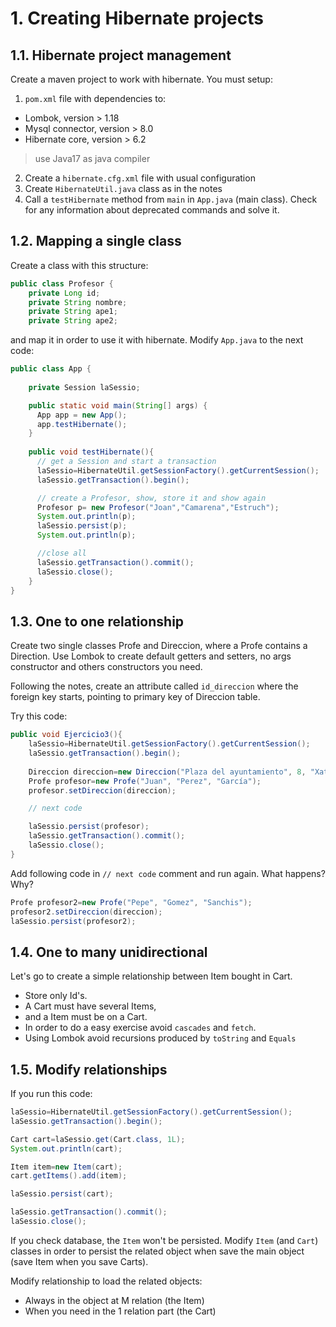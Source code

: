 # 1. Creating Hibernate projects

## 1.1. Hibernate project management

Create a maven project to work with hibernate. You must setup:

1. `pom.xml` file with dependencies to:
  - Lombok, version > 1.18
  - Mysql connector, version > 8.0
  - Hibernate core, version > 6.2
> use Java17 as java compiler
2. Create a `hibernate.cfg.xml` file with usual configuration
3. Create `HibernateUtil.java` class as in the notes
4. Call a `testHibernate` method from `main`  in `App.java`  (main class). Check for any information about deprecated commands and solve it.

## 1.2. Mapping a single class

Create a class with this structure:

```java
public class Profesor {
    private Long id;
    private String nombre;
    private String ape1;
    private String ape2;  
```

and map it in order to use it with hibernate. Modify `App.java` to the next code:

```java
public class App {
    
    private Session laSessio;

    public static void main(String[] args) {
      App app = new App(); 
      app.testHibernate();
    }
    
    public void testHibernate(){
      // get a Session and start a transaction
      laSessio=HibernateUtil.getSessionFactory().getCurrentSession();
      laSessio.getTransaction().begin();

      // create a Profesor, show, store it and show again
      Profesor p= new Profesor("Joan","Camarena","Estruch");
      System.out.println(p);  
      laSessio.persist(p);
      System.out.println(p);

      //close all
      laSessio.getTransaction().commit();
      laSessio.close();
    }
}
```


## 1.3. One to one relationship

Create two single classes Profe and Direccion, where a Profe contains a Direction. Use Lombok to create default getters and setters, no args constructor and others constructors you need.

Following the notes, create an attribute called `id_direccion` where the foreign key starts, pointing to primary key of Direccion table.

Try this code:

```java
public void Ejercicio3(){
    laSessio=HibernateUtil.getSessionFactory().getCurrentSession();
    laSessio.getTransaction().begin();
    
    Direccion direccion=new Direccion("Plaza del ayuntamiento", 8, "Xativa", "Valencia");
    Profe profesor=new Profe("Juan", "Perez", "García");
    profesor.setDireccion(direccion);

    // next code

    laSessio.persist(profesor);
    laSessio.getTransaction().commit();
    laSessio.close();
}
```

Add following code in `// next code` comment and run again. What happens? Why?

```java
Profe profesor2=new Profe("Pepe", "Gomez", "Sanchis");
profesor2.setDireccion(direccion);
laSessio.persist(profesor2);
```

## 1.4. One to many unidirectional

Let's go to create a simple relationship between Item bought in Cart.

- Store only Id's. 
- A Cart must have several Items, 
- and a Item must be on a Cart. 
- In order to do a easy exercise avoid `cascades` and `fetch`.
- Using Lombok avoid recursions produced by `toString` and `Equals`

## 1.5. Modify relationships

If you run this code:

```java
laSessio=HibernateUtil.getSessionFactory().getCurrentSession();
laSessio.getTransaction().begin();

Cart cart=laSessio.get(Cart.class, 1L);
System.out.println(cart);

Item item=new Item(cart);
cart.getItems().add(item);

laSessio.persist(cart);

laSessio.getTransaction().commit();
laSessio.close();
```

If you check database, the `Item` won't be persisted. Modify `Item` (and `Cart`) classes in order to persist the related object when save the main object (save Item when you save Carts).

Modify relationship to load the related objects:
  - Always in the object at M relation (the Item)
  - When you need in the 1 relation part (the Cart)

